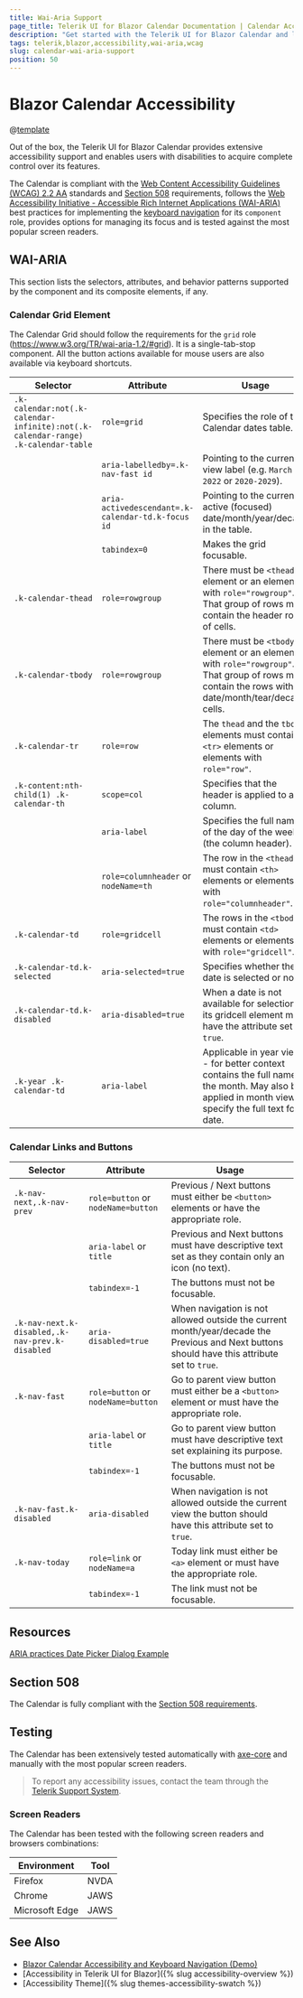 ```yaml
---
title: Wai-Aria Support
page_title: Telerik UI for Blazor Calendar Documentation | Calendar Accessibility
description: "Get started with the Telerik UI for Blazor Calendar and learn about its accessibility support for WAI-ARIA, Section 508, and WCAG 2.2."
tags: telerik,blazor,accessibility,wai-aria,wcag
slug: calendar-wai-aria-support 
position: 50 
---
```


# Blazor Calendar Accessibility

@[template](/_contentTemplates/common/parameters-table-styles.md#table-layout)



Out of the box, the Telerik UI for Blazor Calendar provides extensive accessibility support and enables users with disabilities to acquire complete control over its features.


The Calendar is compliant with the [Web Content Accessibility Guidelines (WCAG) 2.2 AA](https://www.w3.org/TR/WCAG22/) standards and [Section 508](https://www.section508.gov/) requirements, follows the [Web Accessibility Initiative - Accessible Rich Internet Applications (WAI-ARIA)](https://www.w3.org/WAI/ARIA/apg/) best practices for implementing the [keyboard navigation](#keyboard-navigation) for its `component` role, provides options for managing its focus and is tested against the most popular screen readers.

## WAI-ARIA


This section lists the selectors, attributes, and behavior patterns supported by the component and its composite elements, if any.

### Calendar Grid Element


The Calendar Grid should follow the requirements for the `grid` role (https://www.w3.org/TR/wai-aria-1.2/#grid). It is a single-tab-stop component. All the button actions available for mouse users are also available via keyboard shortcuts.

| Selector | Attribute | Usage |
| -------- | --------- | ----- |
| `.k-calendar:not(.k-calendar-infinite):not(.k-calendar-range) .k-calendar-table` | `role=grid` | Specifies the role of the Calendar dates table. |
|  | `aria-labelledby=.k-nav-fast id` | Pointing to the current view label (e.g. `March 2022` or `2020-2029`). |
|  | `aria-activedescendant=.k-calendar-td.k-focus id` | Pointing to the currently active (focused) date/month/year/decade in the table. |
|  | `tabindex=0` | Makes the grid focusable. |
| `.k-calendar-thead` | `role=rowgroup` | There must be `<thead>` element or an element with `role="rowgroup"`. That group of rows must contain the header row of cells. |
| `.k-calendar-tbody` | `role=rowgroup` | There must be `<tbody>` element or an element with `role="rowgroup"`. That group of rows must contain the rows with date/month/tear/decade cells. |
| `.k-calendar-tr` | `role=row` | The `thead` and the `tbody` elements must contain `<tr>` elements or elements with `role="row"`. |
| `.k-content:nth-child(1) .k-calendar-th` | `scope=col` | Specifies that the header is applied to a column. |
|  | `aria-label` | Specifies the full name of the day of the week (the column header). |
|  | `role=columnheader` or `nodeName=th` | The row in the `<thead>` must contain `<th>` elements or elements with `role="columnheader"`. |
| `.k-calendar-td` | `role=gridcell` | The rows in the `<tbody>` must contain `<td>` elements or elements with `role="gridcell"`. |
| `.k-calendar-td.k-selected` | `aria-selected=true` | Specifies whether the date is selected or not. |
| `.k-calendar-td.k-disabled` | `aria-disabled=true` | When a date is not available for selection, its gridcell element must have the attribute set to `true`. |
| `.k-year .k-calendar-td` | `aria-label` | Applicable in year view - for better context contains the full name of the month. May also be applied in month view to specify the full text for a date. |

### Calendar Links and Buttons

| Selector | Attribute | Usage |
| -------- | --------- | ----- |
| `.k-nav-next,.k-nav-prev` | `role=button` or `nodeName=button` | Previous / Next buttons must either be `<button>` elements or have the appropriate role. |
|  | `aria-label` or `title` | Previous and Next buttons must have descriptive text set as they contain only an icon (no text). |
|  | `tabindex=-1` | The buttons must not be focusable. |
| `.k-nav-next.k-disabled,.k-nav-prev.k-disabled` | `aria-disabled=true` | When navigation is not allowed outside the current month/year/decade the Previous and Next buttons should have this attribute set to `true`. |
| `.k-nav-fast` | `role=button` or `nodeName=button` | Go to parent view button must either be a `<button>` element or must have the appropriate role. |
|  | `aria-label` or `title` | Go to parent view button must have descriptive text set explaining its purpose. |
|  | `tabindex=-1` | The buttons must not be focusable. |
| `.k-nav-fast.k-disabled` | `aria-disabled` | When navigation is not allowed outside the current view the button should have this attribute set to `true`. |
| `.k-nav-today` | `role=link` or `nodeName=a` | Today link must either be `<a>` element or must have the appropriate role. |
|  | `tabindex=-1` | The link must not be focusable. |

## Resources

[ARIA practices Date Picker Dialog Example](https://www.w3.org/WAI/ARIA/apg/example-index/dialog-modal/datepicker-dialog.html)

## Section 508


The Calendar is fully compliant with the [Section 508 requirements](http://www.section508.gov/).

## Testing


The Calendar has been extensively tested automatically with [axe-core](https://github.com/dequelabs/axe-core) and manually with the most popular screen readers.

> To report any accessibility issues, contact the team through the [Telerik Support System](https://www.telerik.com/account/support-center).

### Screen Readers


The Calendar has been tested with the following screen readers and browsers combinations:

| Environment | Tool |
| ----------- | ---- |
| Firefox | NVDA |
| Chrome | JAWS |
| Microsoft Edge | JAWS |



## See Also

* [Blazor Calendar Accessibility and Keyboard Navigation (Demo)](https://demos.telerik.com/blazor-ui/calendar/keyboard-navigation)
* [Accessibility in Telerik UI for Blazor]({% slug accessibility-overview %})
* [Accessibility Theme]({% slug themes-accessibility-swatch %})